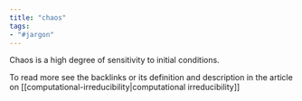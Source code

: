 ```yaml
---
title: "chaos"
tags:
- "#jargon"
---
```

Chaos is a high degree of sensitivity to initial conditions.

To read more see the backlinks or its definition and description in the article on [[computational-irreducibility|computational irreducibility]] 